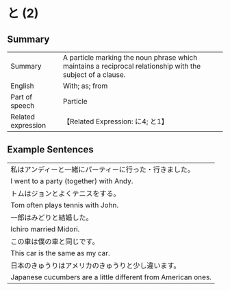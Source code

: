 # と (2)

## Summary

<table><tr>   <td>Summary</td>   <td>A particle marking the noun phrase which maintains a reciprocal relationship with the subject of a clause.</td></tr><tr>   <td>English</td>   <td>With; as; from</td></tr><tr>   <td>Part of speech</td>   <td>Particle</td></tr><tr>   <td>Related expression</td>   <td>【Related Expression: に4; と1】</td></tr></table>

## Example Sentences

<table><tr><td>私はアンディーと一緒にパーティーに行った・行きました。</td></tr><tr><td>I went to a party (together) with Andy.</td></tr><tr><td>トムはジョンとよくテニスをする。</td></tr><tr><td>Tom often plays tennis with John.</td></tr><tr><td>一郎はみどりと結婚した。</td></tr><tr><td>Ichiro married Midori.</td></tr><tr><td>この車は僕の車と同じです。</td></tr><tr><td>This car is the same as my car.</td></tr><tr><td>日本のきゅうりはアメリカのきゅうりと少し違います。</td></tr><tr><td>Japanese cucumbers are a little different from American ones.</td></tr></table>

